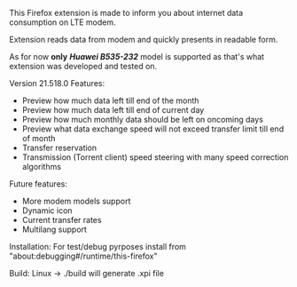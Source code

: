 This Firefox extension is made to inform you about internet data consumption on LTE modem.

Extension reads data from modem and quickly presents in readable form.

As for now **only** **_Huawei B535-232_** model is supported as that's what extension was developed and tested on.

Version 21.518.0 Features:

- Preview how much data left till end of the month
- Preview how much data left till end of current day
- Preview how much monthly data should be left on oncoming days
- Preview what data exchange speed will not exceed transfer limit till end of month
- Transfer reservation
- Transmission (Torrent client) speed steering with many speed correction algorithms

Future features:

- More modem models support
- Dynamic icon
- Current transfer rates
- Multilang support

Installation:
For test/debug pyrposes install from "about:debugging#/runtime/this-firefox"

Build:
Linux -> ./build will generate .xpi file
